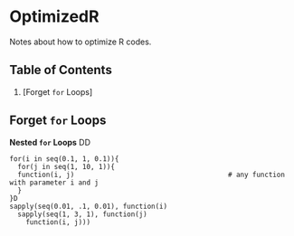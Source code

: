 # OptimizedR
Notes about how to optimize R codes. 

## Table of Contents
1. [Forget `for` Loops]

## Forget `for` Loops

**Nested `for` Loops**
DD
```
for(i in seq(0.1, 1, 0.1)){
  for(j in seq(1, 10, 1)){
  function(i, j)                                      # any function with parameter i and j
  }
}D
sapply(seq(0.01, .1, 0.01), function(i)       
  sapply(seq(1, 3, 1), function(j)
    function(i, j)))
```
